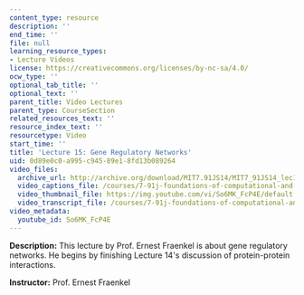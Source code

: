 ```yaml
---
content_type: resource
description: ''
end_time: ''
file: null
learning_resource_types:
- Lecture Videos
license: https://creativecommons.org/licenses/by-nc-sa/4.0/
ocw_type: ''
optional_tab_title: ''
optional_text: ''
parent_title: Video Lectures
parent_type: CourseSection
related_resources_text: ''
resource_index_text: ''
resourcetype: Video
start_time: ''
title: 'Lecture 15: Gene Regulatory Networks'
uid: 0d89e0c0-a995-c945-89e1-8fd13b089264
video_files:
  archive_url: http://archive.org/download/MIT7.91JS14/MIT7_91JS14_lec15_300k.mp4
  video_captions_file: /courses/7-91j-foundations-of-computational-and-systems-biology-spring-2014/a5ea752f83aa56b698eb3b2bc8fe2f82_So6MK_FcP4E.vtt
  video_thumbnail_file: https://img.youtube.com/vi/So6MK_FcP4E/default.jpg
  video_transcript_file: /courses/7-91j-foundations-of-computational-and-systems-biology-spring-2014/9830f34d6e956293b79dd03ef7945eea_So6MK_FcP4E.pdf
video_metadata:
  youtube_id: So6MK_FcP4E
---
```


**Description:** This lecture by Prof. Ernest Fraenkel is about gene regulatory networks. He begins by finishing Lecture 14's discussion of protein-protein interactions.

**Instructor:** Prof. Ernest Fraenkel

